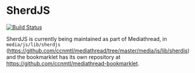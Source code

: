 SherdJS
=======

[![Build Status](https://travis-ci.org/ccnmtl/SherdJS.svg?branch=master)](https://travis-ci.org/ccnmtl/SherdJS)

SherdJS is currently being maintained as part of Mediathread, in `media/js/lib/sherdjs` (https://github.com/ccnmtl/mediathread/tree/master/media/js/lib/sherdjs) and the bookmarklet has its own repository at https://github.com/ccnmtl/mediathread-bookmarklet.
